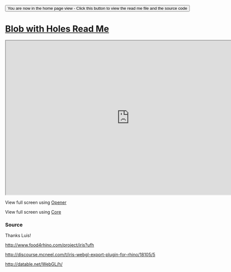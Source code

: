 
<span style=display:none; >
[You are now in a GitHub source code view - click this link to view the home page]
( https://ladybug-analysis-tools.github.io/3d-models/content/json/blob-with-holes/ "View file as a web page." ) </span>
<input type=button onclick=window.location.href='https://github.com/ladybug-analysis-tools/3d-models/tree/gh-pages/content/json/blob-with-holes/'; 
value='You are now in the home page view - Click this button to view the read me file and the source code' >



[Blob with Holes Read Me]( ../index.html#blob-with-holes/readme.md )
===


<iframe src=https://ladybug-analysis-tools.github.io/3d-models/code/json/core/index.html#https://ladybug-analysis-tools.github.io/3d-models/content/json/blob-with-holes/blob-with-holes.json#la=37.796#lo=-122.398#cx=47#cy=31#cz=-2#tx=-2#ty=-3#tz=5#cx=47#cy=31#cz=-2#tx=-2#ty=-3#tz=5 width=800 height=500 ></iframe>

View full screen using [Opener]( https://ladybug-tools.github.io/3d-models/code/json/opener/index.html#https://ladybug-analysis-tools.github.io/3d-models/content/json/blob-with-holes/blob-with-holes.json#la=37.796#lo=-122.398#cx=47#cy=31#cz=-2#tx=-2#ty=-3#tz=5#cx=47#cy=31#cz=-2#tx=-2#ty=-3#tz=5 )

View full screen using [Core]( https://ladybug-tools.github.io/3d-models/code/json/core/index.html#https://ladybug-analysis-tools.github.io/3d-models/content/json/blob-with-holes/blob-with-holes.json#la=37.796#lo=-122.398#cx=47#cy=31#cz=-2#tx=-2#ty=-3#tz=5#cx=47#cy=31#cz=-2#tx=-2#ty=-3#tz=5 )



### Source

Thanks Luis!

http://www.food4rhino.com/project/iris?ufh

http://discourse.mcneel.com/t/iris-webgl-export-plugin-for-rhino/18105/5

http://datable.net/WebGL/h/

